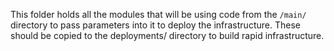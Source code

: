 This folder holds all the modules that will be using code from the `/main/` directory to pass parameters into it to deploy the infrastructure. These should be copied to the deployments/ directory to build rapid infrastructure.
